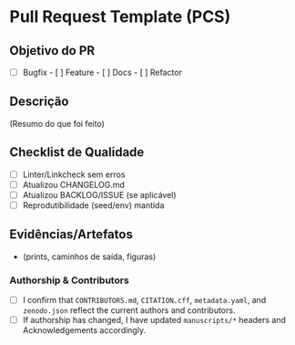 # Pull Request Template (PCS)

## Objetivo do PR

- [ ] Bugfix  - [ ] Feature  - [ ] Docs  - [ ] Refactor

## Descrição

(Resumo do que foi feito)

## Checklist de Qualidade

- [ ] Linter/Linkcheck sem erros
- [ ] Atualizou CHANGELOG.md
- [ ] Atualizou BACKLOG/ISSUE (se aplicável)
- [ ] Reprodutibilidade (seed/env) mantida

## Evidências/Artefatos

- (prints, caminhos de saída, figuras)

### Authorship & Contributors

- [ ] I confirm that `CONTRIBUTORS.md`, `CITATION.cff`, `metadata.yaml`, and
  `zenodo.json` reflect the current authors and contributors.
- [ ] If authorship has changed, I have updated `manuscripts/*` headers and
  Acknowledgements accordingly.
